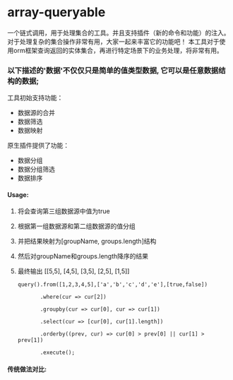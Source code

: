 # array-queryable #
  一个链式调用，用于处理集合的工具。并且支持插件（新的命令和功能）的注入。对于处理复杂的集合操作非常有用，大家一起来丰富它的功能吧！
本工具对于使用orm框架查询返回的实体集合，再进行特定场景下的业务处理，将非常有用。


### 以下描述的'数据'不仅仅只是简单的值类型数据, 它可以是任意数据结构的数据; ###

工具初始支持功能：

  + 数据源的合并
  + 数据筛选
  + 数据映射
 
原生插件提供了功能：

  + 数据分组 
  + 数据分组筛选 
  + 数据排序


#### Usage: ####
  
 1. 将会查询第三组数据源中值为true
 2. 根据第一组数据源和第二组数据源的值分组
 3. 并把结果映射为[groupName, groups.length]结构
 4. 然后对groupName和groups.length降序的结果
 5. 最终输出 [[5,5], [4,5], [3,5], [2,5], [1,5]]
 
        query().from([1,2,3,4,5],['a','b','c','d','e'],[true,false])
 
               .where(cur => cur[2])
 
               .groupby(cur => cur[0], cur => cur[1])
 
               .select(cur => [cur[0], cur[1].length])
 
               .orderby((prev, cur) => cur[0] > prev[0] || cur[1] > prev[1])
 
               .execute();
          

#### 传统做法对比: ####


